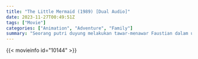 ```yaml
---
title: "The Little Mermaid (1989) [Dual Audio]"
date: 2023-11-27T00:49:51Z
tags: ["Movie"]
categories: ["Animation", "Adventure", "Family"]
summary: "Seorang putri duyung melakukan tawar-menawar Faustian dalam upayanya menjadi manusia dan memenangkan cinta seorang pangeran."
---
```


<mux-player stream-type="on-demand"
src="https://kp3d-my.sharepoint.com/personal/ryoo_kp3d_onmicrosoft_com/_layouts/15/download.aspx?share=EU5YLgGh_O5HgPbtP-iMy18BKRhx0WNTypSCtQSb7arLDg" prefer-playback="mse" controls>

</mux-player>


{{< movieinfo id="10144" >}}

<script src="https://cdn.jsdelivr.net/npm/@mux/mux-player"></script>

 <script type="application/ld+json ">
{
"@context": "https://schema.org/",
"@type": "VideoObject",
"name": "The Little Mermaid (1989)",
"contentUrl": "https://stream.mux.com/kRCY8Y64PBpcE3xm9pDtwhUPGII3LViUqoc6sR41mOQ.m3u8",
"thumbnailUrl": "https://www.themoviedb.org/t/p/original/7ETEBK2vfCX8RDvbECwLPCaZwmU.jpg?width=314&fit_mode=preserve&time=25",
"uploadDate": "2023-11-27T00:49:51Z",
}

</script>

